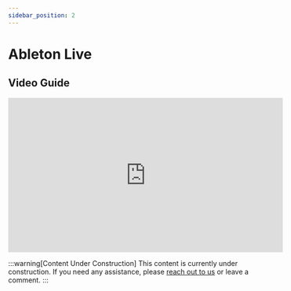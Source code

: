 ```yaml
---
sidebar_position: 2
---
```


# Ableton Live

## Video Guide

<iframe width="560" height="315" src="https://www.youtube.com/embed/4cugw3a1aA0?si=LFbtJ3Jw8QF3StRP" title="YouTube video player" frameborder="0" allow="accelerometer; autoplay; clipboard-write; encrypted-media; gyroscope; picture-in-picture; web-share" referrerpolicy="strict-origin-when-cross-origin" allowfullscreen></iframe>

:::warning[Content Under Construction]
This content is currently under construction. If you need any assistance, please [reach out to us](/docs/Support/ConnectWithUs) or leave a comment.
:::
